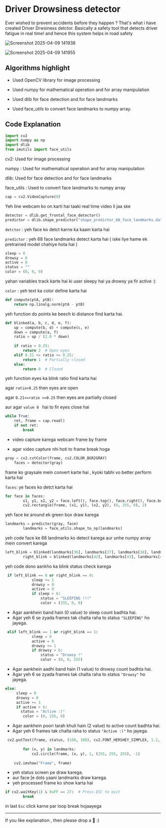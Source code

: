 # Driver Drowsiness detector
Ever wished to prevent accidents before they happen ? That's what i have created Driver Drwsiness detctor. Basically a safety tool  that detects driver fatigue in real time!
and hence this system helps in road safety

![Screenshot 2025-04-09 141938](https://github.com/user-attachments/assets/161c273e-92ee-4301-9150-73288f70509a)

![Screenshot 2025-04-09 141955](https://github.com/user-attachments/assets/015fd34a-9661-4d1a-8f80-fa5508ca46c0)



## Algorithms highlight
- Used OpenCV library for image processing
  
- Used numpy for mathematical operation and for array manipulation
  
- Used dlib for face detection and for face landmarks

- Used face_utils to convert face landmarks to numpy array.

## Code Explanation
```python
import cv2
import numpy as np
import dlib
from imutils import face_utils
```
cv2: Used for image processing

numpy : Used for mathematical operation and for array manipulation

dlib: Used for face detection and for face landmarks

face_utils : Used to convert face landmarks to numpy array

```python
cap = cv2.VideoCapture(0)
```
Yeh line webcam ko on karti hai taaki real time video li jaa ske

```python
detector = dlib.get_frontal_face_detector()
predictor = dlib.shape_predictor("shape_predictor_68_face_landmarks.dat")
```
`detctor` : yeh face ko detct karne ka kaam karta hai

`predictor` : yeh 68 face landmarks detect karta hai ( iske liye hame ek pretrained model chahiye hota hai )

```python
sleep = 0
drowsy = 0
active = 0
status = ""
color = (0, 0, 0)
```
yahan variables track karte hai ki user sleepy hai ya drowsy ya fir active :)

`color` : yeh text ka color define karta hai

```python
def compute(ptA, ptB):
    return np.linalg.norm(ptA - ptB)
```
yeh function do points ke beech ki distance find karta hai.

```python
def blinked(a, b, c, d, e, f):
    up = compute(b, d) + compute(c, e)
    down = compute(a, f)
    ratio = up / (2.0 * down)
    
    if ratio > 0.25:
        return 2  # Open eyes
    elif 0.21 <= ratio <= 0.25:
        return 1  # Partially closed
    else:
        return 0  # Closed
```
yeh function eyes ka blink ratio find karta hai 

agar `ratio>0.25` then eyes are open

agar `0.21<=ratio <=0.25` then eyes are partially closed 

aur agar `value 0 ` hai to fir eyes close hai 

```python
while True:
    ret, frame = cap.read()
    if not ret:
        break
```
- video capture karega webcam frame by frame

- agar video capture nhi hoti to frame break hoga

```python
gray = cv2.cvtColor(frame, cv2.COLOR_BGR2GRAY)
    faces = detector(gray)
```
frame ko graysale mein convert karte hai , kyoki tabhi vo better perform karta hai

`faces`: ye faces ko detct karta hai

```python
for face in faces:
        x1, y1, x2, y2 = face.left(), face.top(), face.right(), face.bottom()
        cv2.rectangle(frame, (x1, y1), (x2, y2), (0, 255, 0), 2)
```
yeh face ke around ek green box draw karega 

```python
landmarks = predictor(gray, face)
        landmarks = face_utils.shape_to_np(landmarks)
```
yeh code face ke 68 landmarks ko detect karega aur unhe numpy array mein convert karega

```python
left_blink = blinked(landmarks[36], landmarks[37], landmarks[38], landmarks[41], landmarks[40], landmarks[39])
        right_blink = blinked(landmarks[42], landmarks[43], landmarks[44], landmarks[47], landmarks[46], landmarks[45])
```
yeh code dono aankho ka blink status check karega

```python
 if left_blink == 0 or right_blink == 0:
            sleep += 1
            drowsy = 0
            active = 0
            if sleep > 6:
                status = "SLEEPING !!!"
                color = (255, 0, 0)
```
- Agar aankhein band hain (0 value) to sleep count badhta hai.
- Agar yeh 6 se zyada frames tak chalta raha to status `"SLEEPING"` ho jayega.

```python
 elif left_blink == 1 or right_blink == 1:
            sleep = 0
            active = 0
            drowsy += 1
            if drowsy > 6:
                status = "Drowsy !"
                color = (0, 0, 255)
```
- Agar aankhein aadhi band hain (1 value) to drowsy count badhta hai.
- Agar yeh 6 se zyada frames tak chalta raha to status `"Drowsy"` ho jayega.

```python
else:
     sleep = 0
     drowsy = 0
     active += 1
     if active > 6:
       status = "Active :)"
        color = (0, 255, 0)
```
- Agar aankhein poori tarah khuli hain (2 value) to active count badhta hai.
- Agar yeh 6 frames tak chalta raha to status `"Active :)"` ho jayega.

```python
 cv2.putText(frame, status, (100, 100), cv2.FONT_HERSHEY_SIMPLEX, 1.2, color, 3)
        
        for (x, y) in landmarks:
            cv2.circle(frame, (x, y), 1, (255, 255, 255), -1)
    
    cv2.imshow("Frame", frame)
```
- yeh status screen pe draw karega.
- aur face [e dots yaani landmarks draw karega.
- yeh processed frame ko show karta hai

```python
if cv2.waitKey(1) & 0xFF == 27:  # Press ESC to exit
        break
```
in last `Esc` click karne par loop break hojaayega 

---
If you like explanation , then please drop a 🌟 :)

